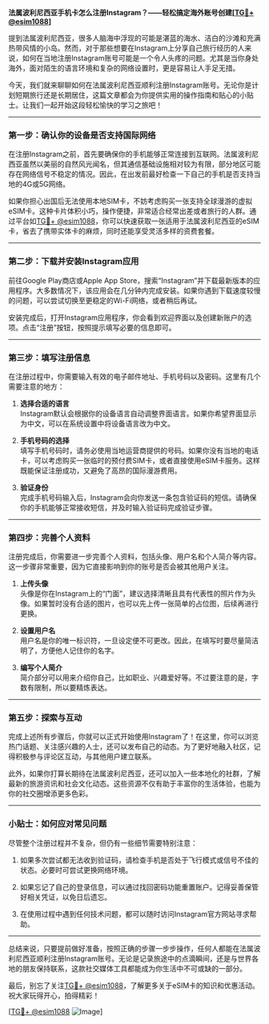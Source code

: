 **法属波利尼西亚手机卡怎么注册Instagram？——轻松搞定海外账号创建[[TG💪+ @esim1088](https://t.me/s/esim1088)]**

提到法属波利尼西亚，很多人脑海中浮现的可能是湛蓝的海水、洁白的沙滩和充满热带风情的小岛。然而，对于那些想要在Instagram上分享自己旅行经历的人来说，如何在当地注册Instagram账号可能是一个令人头疼的问题。尤其是当你身处海外，面对陌生的语言环境和复杂的网络设置时，更是容易让人手足无措。

今天，我们就来聊聊如何在法属波利尼西亚顺利注册Instagram账号。无论你是计划短期旅行还是长期居住，这篇文章都会为你提供实用的操作指南和贴心的小贴士。让我们一起开始这段轻松愉快的学习之旅吧！

---

### **第一步：确认你的设备是否支持国际网络**
在注册Instagram之前，首先要确保你的手机能够正常连接到互联网。法属波利尼西亚虽然以美丽的自然风光闻名，但其通信基础设施相对较为有限，部分地区可能存在网络信号不稳定的情况。因此，在出发前最好检查一下自己的手机是否支持当地的4G或5G网络。

如果你担心出国后无法使用本地SIM卡，不妨考虑购买一张支持全球漫游的虚拟eSIM卡。这种卡片体积小巧，操作便捷，非常适合经常出差或者旅行的人群。通过平台如[TG💪+ @esim1088](https://t.me/s/esim1088)，你可以快速获取一张适用于法属波利尼西亚的eSIM卡，省去了携带实体卡的麻烦，同时还能享受灵活多样的资费套餐。

---

### **第二步：下载并安装Instagram应用**
前往Google Play商店或Apple App Store，搜索“Instagram”并下载最新版本的应用程序。大多数情况下，该应用会在几分钟内完成安装。如果你遇到下载速度较慢的问题，可以尝试切换至更稳定的Wi-Fi网络，或者稍后再试。

安装完成后，打开Instagram应用程序，你会看到欢迎界面以及创建新账户的选项。点击“注册”按钮，按照提示填写必要的信息即可。

---

### **第三步：填写注册信息**
在注册过程中，你需要输入有效的电子邮件地址、手机号码以及密码。这里有几个需要注意的地方：

1. **选择合适的语言**  
   Instagram默认会根据你的设备语言自动调整界面语言。如果你希望界面显示为中文，可以在系统设置中将设备语言改为中文。

2. **手机号码的选择**  
   填写手机号码时，请务必使用当地运营商提供的号码。如果你没有当地的电话卡，可以考虑购买一张临时的预付费SIM卡，或者直接使用eSIM卡服务。这样既能保证注册成功，又避免了高昂的国际漫游费用。

3. **验证身份**  
   完成手机号码输入后，Instagram会向你发送一条包含验证码的短信。请确保你的手机能够正常接收短信，并及时输入验证码完成验证步骤。

---

### **第四步：完善个人资料**
注册完成后，你需要进一步完善个人资料，包括头像、用户名和个人简介等内容。这一步骤非常重要，因为它直接影响到你的账号是否会被其他用户关注。

1. **上传头像**  
   头像是你在Instagram上的“门面”，建议选择清晰且具有代表性的照片作为头像。如果暂时没有合适的图片，也可以先上传一张简单的占位图，后续再进行更换。

2. **设置用户名**  
   用户名是你的唯一标识符，一旦设定便不可更改。因此，在填写时要尽量简洁明了，方便他人记住你的名字。

3. **编写个人简介**  
   简介部分可以用来介绍你自己，比如职业、兴趣爱好等。不过要注意的是，字数有限制，所以要精炼表达。

---

### **第五步：探索与互动**
完成上述所有步骤后，你就可以正式开始使用Instagram了！在这里，你可以浏览热门话题、关注感兴趣的人士，还可以发布自己的动态。为了更好地融入社区，记得积极参与评论区互动，与其他用户建立联系。

此外，如果你打算长期待在法属波利尼西亚，还可以加入一些本地化的社群，了解最新的旅游资讯和社会文化动态。这些资源不仅有助于丰富你的生活体验，也能为你的社交圈增添更多色彩。

---

### **小贴士：如何应对常见问题**
尽管整个注册过程并不复杂，但仍有一些细节需要特别注意：

1. 如果多次尝试都无法收到验证码，请检查手机是否处于飞行模式或信号不佳的状态。必要时可尝试更换网络环境。
   
2. 如果忘记了自己的登录信息，可以通过找回密码功能重置账户。记得妥善保管好相关凭证，以免日后遗忘。

3. 在使用过程中遇到任何技术问题，都可以随时访问Instagram官方网站寻求帮助。

---

总结来说，只要提前做好准备，按照正确的步骤一步步操作，任何人都能在法属波利尼西亚顺利注册Instagram账号。无论是记录旅途中的点滴瞬间，还是与世界各地的朋友保持联系，这款社交媒体工具都能成为你生活中不可或缺的一部分。

最后，别忘了关注[TG💪+ @esim1088](https://t.me/s/esim1088)，了解更多关于eSIM卡的知识和优惠活动。祝大家玩得开心，拍得精彩！

[[TG💪+ @esim1088](https://t.me/s/esim1088) ![Image](https://i.postimg.cc/4NQfJmqS/Snipaste-2025-05-13-00-14-12.png)]